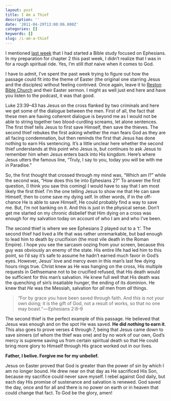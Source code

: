 ```yaml
---
layout: post
title: I Am a Thief
description: ''
date: '2011-04-29T13:00:06.000Z'
categories: []
keywords: []
slug: /i-am-a-thief
---
```


I mentioned [last week](http://104.193.143.57/~waywar13/ce/2011/04/20/ephesians-the-beginning-of-a-journey/) that I had started a Bible study focused on Ephesians. In my preparation for chapter 2 this past week, I didn’t realize that I was in for a rough spiritual ride. Yes, I’m still _that_ naive when it comes to God.

I have to admit, I’ve spent the past week trying to figure out how the passage could fit into the theme of Easter (the original one starring Jesus and the disciples) without feeling contrived. Once again, leave it to [Reston Bible Church](http://www.restonbible.org/sermons/item/308-a-tale-of-two-thieves?utm_source=feedburner&utm_medium=feed&utm_campaign=Feed%3A+RBCSermons+%28Reston+Bible+Church+|+Audio%29) and their Easter sermon. I might as well just end here and have you listen to the podcast, it was that good.

Luke 23:39–43 has Jesus on the cross flanked by two criminals and here we get some of the dialogue between the men. First of all, the fact that these men are having coherent dialogue is beyond me as I would not be able to string together two blood-curdling screams, let alone sentences. The first thief tells Jesus to first save Himself, then save the thieves. The second thief rebukes the first asking whether the man fears God as they are all facing condemnation, but then reminds the first that Jesus has done nothing to earn His sentencing. It’s a little unclear here whether the second thief understands at this point who Jesus is, but continues to ask Jesus to remember him when Jesus enters back into His kingdom. Here’s where Jesus utters the famous line, “Truly, I say to you, today you will be with me in Paradise.”

So, the first thought that crossed through my mind was, “Which am I?” while the second was, “How does this tie into Ephesians 2?” To answer the first question, (I think you saw this coming) I would have to say that I am most likely the first thief. I’m the one telling Jesus to show me that He can save Himself, then to come save my dying self. In other words, if in the off-chance He is able to save Himself, He could probably find a way to save me. But, I’m not banking on it. And this is just in the physical sense. Don’t get me started on my chronic disbelief that Him dying on a cross was enough for my salvation today on account of who I am and who I’ve been.

The second thief is where we see Ephesians 2 played out to a ‘t’. The second thief had lived a life that was rather unremarkable, but bad enough to lead him to death by crucifixion (the most vile death in the Roman Empire). I hope you see the sarcasm oozing from your screen, because this guy was obviously an enemy of the state. His entire life had led him to this point, so I’d say it’s safe to assume he hadn’t earned much favor in God’s eyes. However, Jesus’ love and mercy even in this man’s last few dying hours rings true. Christ knew as He was hanging on the cross, His multiple requests in Gethsemane not to be crucified refused, that His death would be sufficient for this man’s salvation. He knew full well that His death was the quenching of sin’s insatiable hunger, the ending of its dominion. He knew that _He_ was the Messiah, salvation for _all_ men from _all_ things.

> “For by grace you have been saved through faith. And this is not your own doing; it is the gift of God, not a result of works, so that no one may boast.” — Ephesians 2:8–9

The second thief is the perfect example of this passage. He believed that Jesus was enough and on the spot He was saved. **He did** **_nothing_ to earn it**. This also goes to prove verses 4 through 7, being that Jesus came down to save sinners (of whom the thief was one) and by no work of our own, God’s mercy is supreme saving us from certain spiritual death so that He could bring more glory to Himself through His grace worked out in our lives.

**Father, I belive. Forgive me for my unbelief.**

Jesus on Easter proved that God is greater than the power of sin by which I am no longer bound. He drew near on that day as He sacrificed His Son, because my sacrifice could never save myself. I rebel against God daily, but each day His promise of sustenance and salvation is renewed. God saved the day, once and for all and there is no power on earth or in heaven that could change that fact. To God be the glory, amen!